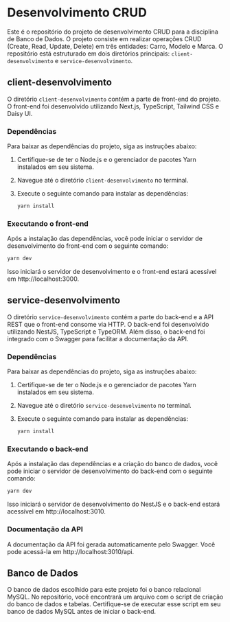 # Desenvolvimento CRUD

Este é o repositório do projeto de desenvolvimento CRUD para a disciplina de Banco de Dados. O projeto consiste em realizar operações CRUD (Create, Read, Update, Delete) em três entidades: Carro, Modelo e Marca. O repositório está estruturado em dois diretórios principais: `client-desenvolvimento` e `service-desenvolvimento`.

## client-desenvolvimento

O diretório `client-desenvolvimento` contém a parte de front-end do projeto. O front-end foi desenvolvido utilizando Next.js, TypeScript, Tailwind CSS e Daisy UI.

### Dependências

Para baixar as dependências do projeto, siga as instruções abaixo:

1. Certifique-se de ter o Node.js e o gerenciador de pacotes Yarn instalados em seu sistema.

1. Navegue até o diretório `client-desenvolvimento` no terminal.
   
1. Execute o seguinte comando para instalar as dependências:
   
   ``` bash
   yarn install
   ```
   
### Executando o front-end
Após a instalação das dependências, você pode iniciar o servidor de desenvolvimento do front-end com o seguinte comando:

``` bash
yarn dev
```

Isso iniciará o servidor de desenvolvimento e o front-end estará acessível em http://localhost:3000.

## service-desenvolvimento

O diretório `service-desenvolvimento` contém a parte do back-end e a API REST que o front-end consome via HTTP. O back-end foi desenvolvido utilizando NestJS, TypeScript e TypeORM. Além disso, o back-end foi integrado com o Swagger para facilitar a documentação da API.

### Dependências

Para baixar as dependências do projeto, siga as instruções abaixo:

1. Certifique-se de ter o Node.js e o gerenciador de pacotes Yarn instalados em seu sistema.

1. Navegue até o diretório `service-desenvolvimento` no terminal.
   
1. Execute o seguinte comando para instalar as dependências:
   
   ``` bash
   yarn install
   ```

### Executando o back-end
Após a instalação das dependências e a criação do banco de dados, você pode iniciar o servidor de desenvolvimento do back-end com o seguinte comando:

``` bash
yarn dev
```

Isso iniciará o servidor de desenvolvimento do NestJS e o back-end estará acessível em http://localhost:3010.

### Documentação da API

A documentação da API foi gerada automaticamente pelo Swagger. Você pode acessá-la em http://localhost:3010/api.

## Banco de Dados

O banco de dados escolhido para este projeto foi o banco relacional MySQL. No repositório, você encontrará um arquivo com o script de criação do banco de dados e tabelas. Certifique-se de executar esse script em seu banco de dados MySQL antes de iniciar o back-end.
